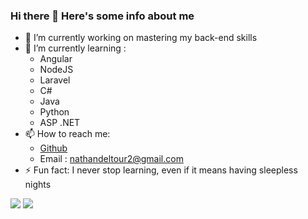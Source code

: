 ### Hi there 👋 Here's some info about me

- 🔭 I’m currently working on mastering my back-end skills
- 🌱 I’m currently learning : 
  - Angular
  - NodeJS
  - Laravel
  - C#
  - Java
  - Python
  - ASP .NET
- 📫 How to reach me: 
  - [Github](https://github.com/mvker)
  - Email : nathandeltour2@gmail.com
- ⚡ Fun fact: I never stop learning, even if it means having sleepless nights

<img src='https://github-readme-stats.vercel.app/api?username=mvker&hide=prs,stars&show_icons=true&theme=tokyonight' />
<img src='https://github-readme-stats.vercel.app/api/top-langs/?username=mvker&theme=tokyonight&hide=html' />
